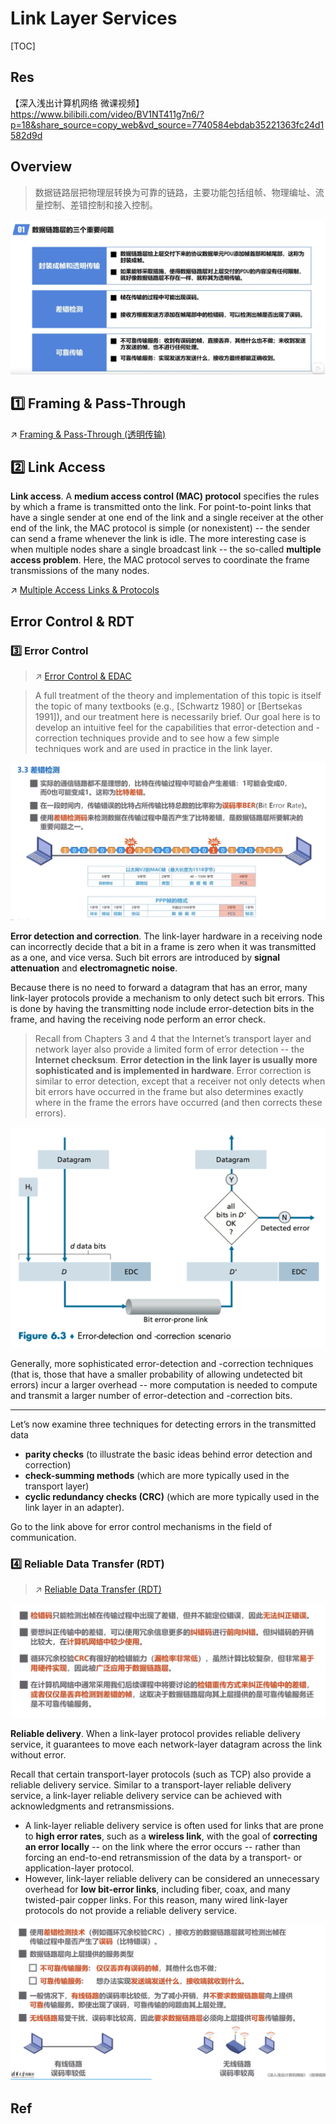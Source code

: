 # Link Layer Services

[TOC]



## Res
【深入浅出计算机网络 微课视频】 https://www.bilibili.com/video/BV1NT411g7n6/?p=18&share_source=copy_web&vd_source=7740584ebdab35221363fc24d1582d9d



## Overview
> 数据链路层把物理层转换为可靠的链路，主要功能包括组帧、物理编址、流量控制、差错控制和接入控制。

![](../../../../../../../Assets/Pics/Screenshot%202023-06-02%20at%202.07.55%20PM.png)



## 1️⃣ Framing & Pass-Through
↗ [Framing & Pass-Through (透明传输)](Framing%20&%20Pass-Through%20(透明传输).md)



## 2️⃣ Link Access
**Link access**. A **medium access control (MAC) protocol** specifies the rules by which a frame is transmitted onto the link. For point-to-point links that have a single sender at one end of the link and a single receiver at the other end of the link, the MAC protocol is simple (or nonexistent) -- the sender can send a frame whenever the link is idle. The more interesting case is when multiple nodes share a single broadcast link -- the so-called **multiple access problem**. Here, the MAC protocol serves to coordinate the frame transmissions of the many nodes.

↗ [Multiple Access Links & Protocols](../../Switched%20LAN/Broadcast%20Channels/Multiple%20Access%20Links%20&%20Protocols/Multiple%20Access%20Links%20&%20Protocols.md)



## Error Control & RDT
### 3️⃣ Error Control
> ↗ [Error Control & EDAC](../../../Error%20Control%20&%20EDAC/Error%20Control%20&%20EDAC.md)

> A full treatment of the theory and implementation of this topic is itself the topic of many textbooks (e.g., [Schwartz 1980] or [Bertsekas 1991]), and our treatment here is necessarily brief. Our goal here is to develop an intuitive feel for the capabilities that error-detection and -correction techniques provide and to see how a few simple techniques work and are used in practice in the link layer.

![](../../../../../../../Assets/Pics/Screenshot%202023-06-16%20at%208.29.41%20PM.png)

**Error detection and correction**. The link-layer hardware in a receiving node can incorrectly decide that a bit in a frame is zero when it was transmitted as a one, and vice versa. Such bit errors are introduced by **signal attenuation** and **electromagnetic noise**. 

Because there is no need to forward a datagram that has an error, many link-layer protocols provide a mechanism to only detect such bit errors. This is done by having the transmitting node include error-detection bits in the frame, and having the receiving node perform an error check. 

> Recall from Chapters 3 and 4 that the Internet’s transport layer and network layer also provide a limited form of error detection -- the **Internet checksum**. **Error detection in the link layer is usually more sophisticated and is implemented in hardware**. Error correction is similar to error detection, except that a receiver not only detects when bit errors have occurred in the frame but also determines exactly where in the frame the errors have occurred (and then corrects these errors).


![](../../../../../../../Assets/Pics/Screenshot%202023-05-31%20at%208.45.59%20AM.png)

Generally, more sophisticated error-detection and -correction techniques (that is, those that have a smaller probability of allowing undetected bit errors) incur a larger overhead -- more computation is needed to compute and transmit a larger number of error-detection and -correction bits.

---
Let’s now examine three techniques for detecting errors in the transmitted data
- **parity checks** (to illustrate the basic ideas behind error detection and correction)
- **check-summing methods** (which are more typically used in the transport layer)
- **cyclic redundancy checks (CRC)** (which are more typically used in the link layer in an adapter).

Go to the link above for error control mechanisms in the field of communication.


### 4️⃣ Reliable Data Transfer (RDT)
> ↗ [Reliable Data Transfer (RDT)](../../../Reliable%20Data%20Transfer%20(RDT)/Reliable%20Data%20Transfer%20(RDT).md)


![](../../../../../../../Assets/Pics/Screenshot%202023-06-16%20at%208.33.18%20PM.png)

**Reliable delivery**. When a link-layer protocol provides reliable delivery service, it guarantees to move each network-layer datagram across the link without error.

Recall that certain transport-layer protocols (such as TCP) also provide a reliable delivery service. Similar to a transport-layer reliable delivery service, a link-layer reliable delivery service can be achieved with acknowledgments and retransmissions.

- A link-layer reliable delivery service is often used for links that are prone to **high error rates**, such as a **wireless link**, with the goal of **correcting an error locally** -- on the link where the error occurs -- rather than forcing an end-to-end retransmission of the data by a transport- or application-layer protocol. 
- However, link-layer reliable delivery can be considered an unnecessary overhead for **low bit-error links**, including fiber, coax, and many twisted-pair copper links. For this reason, many wired link-layer protocols do not provide a reliable delivery service.

![](../../../../../../../Assets/Pics/Screenshot%202023-06-16%20at%208.36.10%20PM.png)



## Ref

